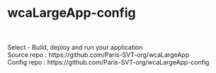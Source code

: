 # wcaLargeApp-config
<br>
<br>Select - Build, deploy and run your application
<br>Source repo : https://github.com/Paris-SVT-org/wcaLargeApp
<br>Config repo : https://github.com/Paris-SVT-org/wcaLargeApp-config
